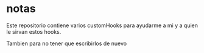 # notas

Este repositorio contiene varios customHooks para ayudarme a mi y a quien 
le sirvan estos hooks.


Tambien para no tener que escribirlos de nuevo